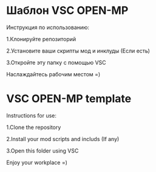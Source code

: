 # Шаблон VSC OPEN-MP

Инструкция по использованию:

1.Клонируйте репозиторий

2.Установите ваши скрипты мод и инклуды (Если есть)

3.Откройте эту папку с помощью VSC

Наслаждайтесь рабочим местом =)

# VSC OPEN-MP template

Instructions for use:

1.Clone the repository

2.Install your mod scripts and includs (If any)

3.Open this folder using VSC

Enjoy your workplace =)
